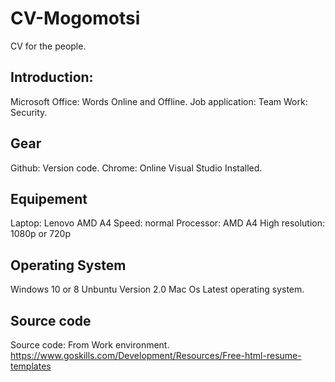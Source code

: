 # CV-Mogomotsi
CV for the people.

## Introduction: 
Microsoft Office: Words Online and Offline. 
Job application: 
Team Work: Security. 


## Gear 
Github: Version code. 
Chrome: Online
Visual Studio Installed. 

## Equipement
Laptop: Lenovo AMD A4
Speed: normal 
Processor: AMD A4
High resolution: 1080p or 720p

## Operating System 
Windows 10 or 8
Unbuntu Version 2.0
Mac Os Latest operating system. 


## Source code
Source code: From Work environment.
<h> https://www.goskills.com/Development/Resources/Free-html-resume-templates </h>
